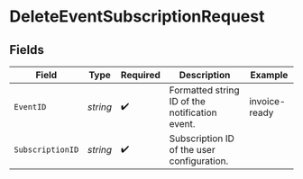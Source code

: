 # DeleteEventSubscriptionRequest


## Fields

| Field                                          | Type                                           | Required                                       | Description                                    | Example                                        |
| ---------------------------------------------- | ---------------------------------------------- | ---------------------------------------------- | ---------------------------------------------- | ---------------------------------------------- |
| `EventID`                                      | *string*                                       | :heavy_check_mark:                             | Formatted string ID of the notification event. | invoice-ready                                  |
| `SubscriptionID`                               | *string*                                       | :heavy_check_mark:                             | Subscription ID of the user configuration.     |                                                |